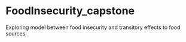 # FoodInsecurity_capstone
Exploring model between food insecurity and transitory effects to food sources

